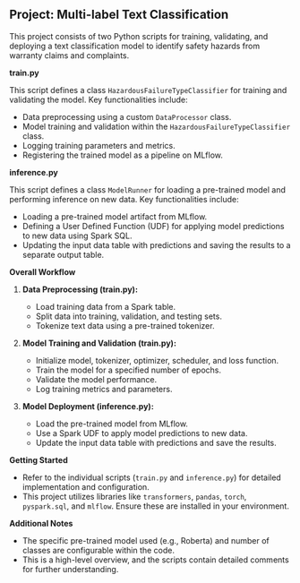 ## Project: Multi-label Text Classification

This project consists of two Python scripts for training, validating, and deploying a text classification model to identify safety hazards from warranty claims and complaints.

**train.py**

This script defines a class `HazardousFailureTypeClassifier` for training and validating the model. Key functionalities include:

* Data preprocessing using a custom `DataProcessor` class.
* Model training and validation within the `HazardousFailureTypeClassifier` class.
* Logging training parameters and metrics.
* Registering the trained model as a pipeline on MLflow.

**inference.py**

This script defines a class `ModelRunner` for loading a pre-trained model and performing inference on new data. Key functionalities include:

* Loading a pre-trained model artifact from MLflow.
* Defining a User Defined Function (UDF) for applying model predictions to new data using Spark SQL.
* Updating the input data table with predictions and saving the results to a separate output table.

**Overall Workflow**

1. **Data Preprocessing (train.py):**
   - Load training data from a Spark table.
   - Split data into training, validation, and testing sets.
   - Tokenize text data using a pre-trained tokenizer.

2. **Model Training and Validation (train.py):**
   - Initialize model, tokenizer, optimizer, scheduler, and loss function.
   - Train the model for a specified number of epochs.
   - Validate the model performance.
   - Log training metrics and parameters.

3. **Model Deployment (inference.py):**
   - Load the pre-trained model from MLflow.
   - Use a Spark UDF to apply model predictions to new data.
   - Update the input data table with predictions and save the results.

**Getting Started**

* Refer to the individual scripts (`train.py` and `inference.py`) for detailed implementation and configuration.
* This project utilizes libraries like `transformers`, `pandas`, `torch`, `pyspark.sql`, and `mlflow`. Ensure these are installed in your environment.

**Additional Notes**

* The specific pre-trained model used (e.g., Roberta) and number of classes are configurable within the code.
* This is a high-level overview, and the scripts contain detailed comments for further understanding.
